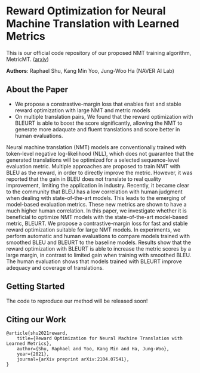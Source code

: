 # Reward Optimization for Neural Machine Translation with Learned Metrics

This is our official code repository of our proposed NMT training algorithm, MetricMT. ([arxiv](https://arxiv.org/abs/2104.07541))

**Authors**: Raphael Shu, Kang Min Yoo, Jung-Woo Ha (NAVER AI Lab)

## About the Paper ##

* We propose a constrastive-margin loss that enables fast and stable reward optimization with large NMT and metric models
* On multiple translation pairs, We found that the reward optimization with BLEURT is able to boost the score significantly, allowing the NMT to generate more adaquate and fluent translations and score better in human evaluations.

Neural machine translation (NMT) models are conventionally trained with token-level negative log-likelihood (NLL), which does not guarantee that the generated translations will be optimized for a selected sequence-level evaluation metric. Multiple approaches are proposed to train NMT with BLEU as the reward, in order to directly improve the metric. However, it was reported that the gain in BLEU does not translate to real quality improvement, limiting the application in industry. Recently, it became clear to the community that BLEU has a low correlation with human judgment when dealing with state-of-the-art models. This leads to the emerging of model-based evaluation metrics. These new metrics are shown to have a much higher human correlation. In this paper, we investigate whether it is beneficial to optimize NMT models with the state-of-the-art model-based metric, BLEURT. We propose a contrastive-margin loss for fast and stable reward optimization suitable for large NMT models. In experiments, we perform automatic and human evaluations to compare models trained with smoothed BLEU and BLEURT to the baseline models. Results show that the reward optimization with BLEURT is able to increase the metric scores by a large margin, in contrast to limited gain when training with smoothed BLEU. The human evaluation shows that models trained with BLEURT improve adequacy and coverage of translations.

## Getting Started ##

The code to reproduce our method will be released soon!

## Citing our Work ##

```
@article{shu2021reward,
    title={Reward Optimization for Neural Machine Translation with Learned Metrics},
    author={Shu, Raphael and Yoo, Kang Min and Ha, Jung-Woo},
    year={2021},
    journal={arXiv preprint arXiv:2104.07541},
}
```
